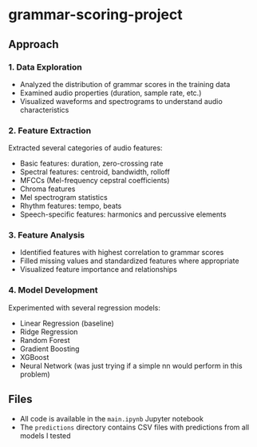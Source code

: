# grammar-scoring-project

## Approach

### 1. Data Exploration
- Analyzed the distribution of grammar scores in the training data
- Examined audio properties (duration, sample rate, etc.)
- Visualized waveforms and spectrograms to understand audio characteristics

### 2. Feature Extraction
Extracted several categories of audio features:
- Basic features: duration, zero-crossing rate
- Spectral features: centroid, bandwidth, rolloff
- MFCCs (Mel-frequency cepstral coefficients)
- Chroma features
- Mel spectrogram statistics
- Rhythm features: tempo, beats
- Speech-specific features: harmonics and percussive elements

### 3. Feature Analysis
- Identified features with highest correlation to grammar scores
- Filled missing values and standardized features where appropriate
- Visualized feature importance and relationships

### 4. Model Development
Experimented with several regression models:
- Linear Regression (baseline)
- Ridge Regression
- Random Forest
- Gradient Boosting
- XGBoost
- Neural Network (was just trying if a simple nn would perform in this problem)

## Files
- All code is available in the `main.ipynb` Jupyter notebook
- The `predictions` directory contains CSV files with predictions from all models I tested
